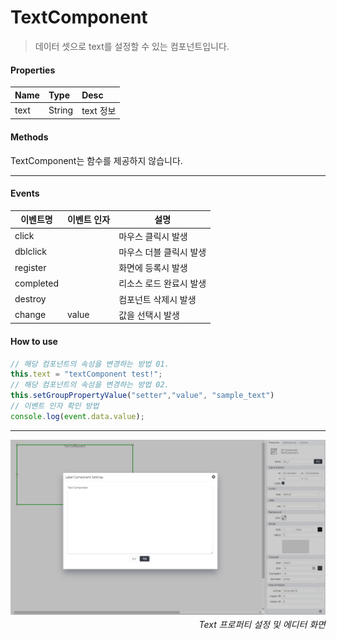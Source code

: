 # TextComponent
> 데이터 셋으로 text를 설정할 수 있는 컴포넌트입니다.

#### Properties
| Name       | Type    | Desc                                                |
| :--------- | :------ | :-------------------------------------------------- |
| text | String  | text 정보                                  |

#### Methods

TextComponent는 함수를 제공하지 않습니다.

---
#### Events
|이벤트명|이벤트 인자|설명|
|---|---|---|
|click||마우스 클릭시 발생|
|dblclick||마우스 더블 클릭시 발생|
|register||화면에 등록시 발생|
|completed||리소스 로드 완료시 발생|
|destroy||컴포넌트 삭제시 발생|
|change|value|값을 선택시 발생|


#### How to use
```js
// 해당 컴포넌트의 속성을 변경하는 방법 01.
this.text = "textComponent test!";
// 해당 컴포넌트의 속성을 변경하는 방법 02.
this.setGroupPropertyValue("setter","value", "sample_text")
// 이벤트 인자 확인 방법
console.log(event.data.value);
```

---

![gras](./images/text.png)
<p align="right" style="margin-top: -.85em;font-style: italic;">Text 프로퍼티 설정 및 에디터 화면</p>